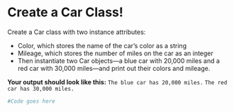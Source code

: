 # Create a Car Class!

Create a Car class with two instance attributes:

- Color, which stores the name of the car’s color as a string
- Mileage, which stores the number of miles on the car as an integer
- Then instantiate two Car objects—a blue car with 20,000 miles and a red car with 30,000 miles—and print out their colors and mileage. 

**Your output should look like this:**
`The blue car has 20,000 miles.`
`The red car has 30,000 miles.`

```python runnable
#Code goes here
```